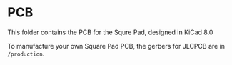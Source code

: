 # PCB

This folder contains the PCB for the Squre Pad, designed in KiCad 8.0

To manufacture your own Square Pad PCB, the gerbers for JLCPCB are in `/production`.
